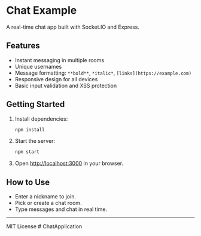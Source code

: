 # Chat Example

A real-time chat app built with Socket.IO and Express.

## Features

- Instant messaging in multiple rooms
- Unique usernames
- Message formatting: `**bold**`, `*italic*`, `[links](https://example.com)`
- Responsive design for all devices
- Basic input validation and XSS protection

## Getting Started

1. Install dependencies:
   ```bash
   npm install
   ```
2. Start the server:
   ```bash
   npm start
   ```
3. Open [http://localhost:3000](http://localhost:3000) in your browser.

## How to Use

- Enter a nickname to join.
- Pick or create a chat room.
- Type messages and chat in real time.

---

MIT License
#   C h a t A p p l i c a t i o n  
 